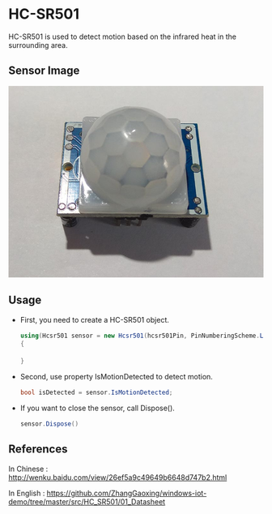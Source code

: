 # HC-SR501
HC-SR501 is used to detect motion based on the infrared heat in the surrounding area. 

## Sensor Image
![](sensor.jpg)

## Usage
* First, you need to create a HC-SR501 object.
    ```C#
    using(Hcsr501 sensor = new Hcsr501(hcsr501Pin, PinNumberingScheme.Logical))
    {

    }
    ```

* Second, use property IsMotionDetected to detect motion.
    ```C#
    bool isDetected = sensor.IsMotionDetected;
    ```

* If you want to close the sensor, call Dispose().
    ```C#
    sensor.Dispose()
    ```

## References
In Chinese : http://wenku.baidu.com/view/26ef5a9c49649b6648d747b2.html

In English : https://github.com/ZhangGaoxing/windows-iot-demo/tree/master/src/HC_SR501/01_Datasheet

